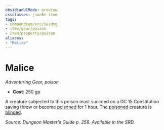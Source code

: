 ```yaml
---
obsidianUIMode: preview
cssclasses: json5e-item
tags:
- compendium/src/5e/dmg
- item/gear/poison
- item/property/poison
aliases: 
- "Malice"
---
```

# Malice
*Adventuring Gear, poison*  

- **Cost**: 250 gp

A creature subjected to this poison must succeed on a DC 15 Constitution saving throw or become [poisoned](/Systems/5e/rules/conditions.md#poisoned) for 1 hour. The [poisoned](/Systems/5e/rules/conditions.md#poisoned) creature is [blinded](/Systems/5e/rules/conditions.md#blinded).

*Source: Dungeon Master's Guide p. 258. Available in the SRD.*